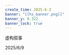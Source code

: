 ```yaml
---
create_time: 2025-6-3
banner: "[[hs_banner.png]]"
banner_y: 0.322
banner_lock: true
---
```


虚构叙事

2025/6/9 
